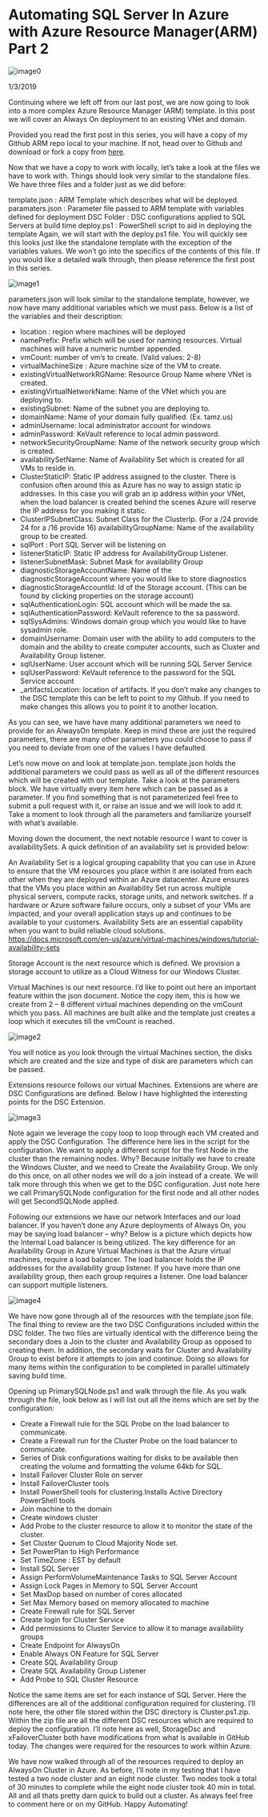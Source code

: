 # Automating SQL Server In Azure with Azure Resource Manager(ARM) Part 2
![image0](assets/images/autosqlpart2image0.png)

1/3/2019

Continuing where we left off from our last post, we are now going to look into a more complex Azure Resource Manager (ARM) template. In this post we will cover an Always On deployment to an existing VNet and domain.

Provided you read the first post in this series, you will have a copy of my Github ARM repo local to your machine. If not, head over to Github and download or fork a copy from [here](https://github.com/aultt/ARM).

Now that we have a copy to work with locally, let’s take a look at the files we have to work with. Things should look very similar to the standalone files. We have three files and a folder just as we did before:

template.json : ARM Template which describes what will be deployed.
paramaters.json : Parameter file passed to ARM template with variables defined for deployment
DSC Folder : DSC configurations applied to SQL Servers at build time
deploy.ps1 : PowerShell script to aid in deploying the template
Again, we will start with the deploy.ps1 file.
You will quickly see this looks just like the standalone template with the exception of the variables values. We won’t go into the specifics of the contents of this file. If you would like a detailed walk through, then please reference the first post in this series.

![image1](assets/images/autosqlpart2image1.png)

parameters.json will look similar to the standalone template, however, we now have many additional variables which we must pass. Below is a list of the variables and their description:

- location : region where machines will be deployed
- namePrefix: Prefix which will be used for naming resources. Virtual machines will have a numeric number appended.
- vmCount: number of vm’s to create. (Valid values: 2-8)
- virtualMachineSize : Azure machine size of the VM to create.
- existingVirtualNetworkRGName: Resource Group Name where VNet is created.
- existingVirtualNetworkName: Name of the VNet which you are deploying to.
- existingSubnet: Name of the subnet you are deploying to.
- domainName: Name of your domain fully qualified. (Ex. tamz.us)
- adminUsername: local administrator account for windows
- adminPassword: KeVault reference to local admin password.
- networkSecurityGroupName: Name of the network security group which is created.
- availabilitySetName: Name of Availability Set which is created for all VMs to reside in.
- ClusterStaticIP: Static IP address assigned to the cluster. There is confusion often around this as Azure has no way to assign static ip addresses. In this case you will grab an ip address within your VNet, when the load balancer is created behind the scenes Azure will reserve the IP address for you making it static.
- ClusterIPSubnetClass: Subnet Class for the ClusterIp. (For a /24 provide 24 for a /16 provide 16)
availabilityGroupName: Name of the availability group to be created.
- sqlPort : Port SQL Server will be listening on
- listenerStaticIP: Static IP address for AvailabilityGroup Listener.
- listenerSubnetMask: Subnet Mask for availability Group
- diagnosticStorageAccountName: Name of the diagnosticStorageAccount where you would like to store diagnostics
- diagnosticStorageAccountId: Id of the Storage account. (This can be found by clicking properties on the storage account)
- sqlAuthenticationLogin: SQL account which will be made the sa.
- sqlAuthenticationPassword: KeVault reference to the sa password.
- sqlSysAdmins: Windows domain group which you would like to have sysadmin role.
- domainUsername: Domain user with the ability to add computers to the domain and the ability to create computer accounts, such as Cluster and Availability Group listener.
- sqlUserName: User account which will be running SQL Server Service
- sqlUserPassword: KeVault reference to the password for the SQL Service account
- _artifactsLocation: location of artifacts. If you don’t make any changes to the DSC template this can be left to point to my Github. If you need to make changes this allows you to point it to another location.

As you can see, we have have many additional parameters we need to provide for an AlwaysOn template. Keep in mind these are just the required parameters, there are many other parameters you could choose to pass if you need to deviate from one of the values I have defaulted.

Let’s now move on and look at template.json. template.json holds the additional parameters we could pass as well as all of the different resources which will be created with our template. Take a look at the parameters block. We have virtually every item here which can be passed as a parameter. If you find something that is not parameterized feel free to submit a pull request with it, or raise an issue and we will look to add it. Take a moment to look through all the parameters and familiarize yourself with what’s available.

Moving down the document, the next notable resource I want to cover is availabilitySets. A quick definition of an availability set is provided below:

An Availability Set is a logical grouping capability that you can use in Azure to ensure that the VM resources you place within it are isolated from each other when they are deployed within an Azure datacenter. Azure ensures that the VMs you place within an Availability Set run across multiple physical servers, compute racks, storage units, and network switches. If a hardware or Azure software failure occurs, only a subset of your VMs are impacted, and your overall application stays up and continues to be available to your customers. Availability Sets are an essential capability when you want to build reliable cloud solutions. https://docs.microsoft.com/en-us/azure/virtual-machines/windows/tutorial-availability-sets

Storage Account is the next resource which is defined. We provision a storage account to utilize as a Cloud Witness for our Windows Cluster.

Virtual Machines is our next resource. I’d like to point out here an important feature within the json document. Notice the copy item, this is how we create from 2 – 8 different virtual machines depending on the vmCount which you pass. All machines are built alike and the template just creates a loop which it executes till the vmCount is reached.

![image2](assets/images/autosqlpart2image2.png)

You will notice as you look through the virtual Machines section, the disks which are created and the size and type of disk are parameters which can be passed.

Extensions resource follows our virtual Machines. Extensions are where are DSC Configurations are defined. Below I have highlighted the interesting points for the DSC Extension.

![image3](assets/images/autosqlpart2image3.png)

Note again we leverage the copy loop to loop through each VM created and apply the DSC Configuration. The difference here lies in the script for the configuration. We want to apply a different script for the first Node in the cluster than the remaining nodes. Why? Because initially we have to create the Windows Cluster, and we need to Create the Availability Group. We only do this once, on all other nodes we will do a join instead of a create. We will talk more through this when we get to the DSC configuration. Just note here we call PrimarySQLNode configuration for the first node and all other nodes will get SecondSQLNode applied.

Following our extensions we have our network Interfaces and our load balancer. If you haven’t done any Azure deployments of Always On, you may be saying load balancer – why? Below is a picture which depicts how the Internal Load balancer is being utilized. The key difference for an Availability Group in Azure Virtual Machines is that the Azure virtual machines, require a load balancer. The load balancer holds the IP addresses for the availability group listener. If you have more than one availability group, then each group requires a listener. One load balancer can support multiple listeners.

![image4](assets/images/autosqlpart2image4.png)

We have now gone through all of the resources with the template.json file. The final thing to review are the two DSC Configurations included within the DSC folder. The two files are virtually identical with the difference being the secondary does a Join to the cluster and Availability Group as opposed to creating them. In addition, the secondary waits for Cluster and Availability Group to exist before it attempts to join and continue. Doing so allows for many items within the configuration to be completed in parallel ultimately saving build time.

Opening up PrimarySQLNode.ps1 and walk through the file. As you walk through the file, look below as I will list out all the items which are set by the configuration:

- Create a Firewall rule for the SQL Probe on the load balancer to communicate.
- Create a Firewall run for the Cluster Probe on the load balancer to communicate.
- Series of Disk configurations waiting for disks to be available then creating the volume and formatting the volume 64kb for SQL.
- Install Failover Cluster Role on server
- Install FailoverCluster tools
- Install PowerShell tools for clustering.Installs Active Directory PowerShell tools
- Join machine to the domain
- Create windows cluster
- Add Probe to the cluster resource to allow it to monitor the state of the cluster.
- Set Cluster Quorum to Cloud Majority Node set.
- Set PowerPlan to High Performance
- Set TimeZone : EST by default
- Install SQL Server
- Assign PerformVolumeMaintenance Tasks to SQL Server Account
- Assign Lock Pages in Memory to SQL Server Account
- Set MaxDop based on number of cores allocated
- Set Max Memory based on memory allocated to machine
- Create Firewall rule for SQL Server
- Create login for Cluster Service
- Add permissions to Cluster Service to allow it to manage availability groups
- Create Endpoint for AlwaysOn
- Enable Always ON Feature for SQL Server
- Create SQL Availability Group
- Create SQL Availability Group Listener
- Add Probe to SQL Cluster Resource

Notice the same items are set for each instance of SQL Server. Here the differences are all of the additional configuration required for clustering. I’ll note here, the other file stored within the DSC directory is Cluster.ps1.zip. Within the zip file are all the different DSC resources which are required to deploy the configuration. I’ll note here as well, StorageDsc and xFailoverCluster both have modifications from what is available in GitHub today. The changes were required for the resources to work within Azure.

We have now walked through all of the resources required to deploy an AlwaysOn Cluster in Azure. As before, I’ll note in my testing that I have tested a two node cluster and an eight node cluster. Two nodes took a total of 30 minutes to complete while the eight node cluster took 40 min in total. All and all thats pretty darn quick to build out a cluster. As always feel free to comment here or on my GitHub. Happy Automating!